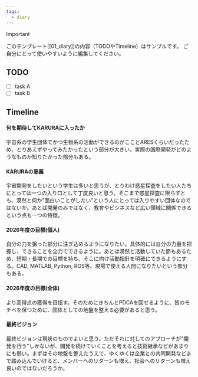 ```yaml
---
tags:
  - diary
---
```

> [!IMPORTANT]
> このテンプレート[[01_diary]]の内容（TODOやTimeline）はサンプルです。
> ご自分にとって使いやすいように編集してください。

## TODO

- [ ] task A
- [ ] task B

## Timeline
#### 何を期待してKARURAに入ったか
宇宙系の学生団体でかつ生物系の活動ができるのがこことARESくらいだったため、とりあえずやってみたかったという部分が大きい。実際の国際開発がどのようなものか知りたかった部分もある。

#### KARURAの意義
宇宙開発をしたいという学生は多いと思うが、とりわけ惑星探査をしたい人たちにとっては一つの入り口として丁度良いと思う。そこまで惑星探査に限らずとも、漠然と何か"面白いことがしたい"という人にとっては入りやすい団体なのではないか。あとは開発のみではなく、教育やビジネスなど広い領域に関係できるという点も一つの特徴。

#### 2026年度の目標(個人)
自分の力を狙った部分に注ぎ込めるようになりたい。具体的には自分の力量を把握し、できることを全力でできるように。あとは漠然と活動していた節もあるため、短期・長期での目標を持ち、そこに向け活動指針を明確にできるようにする。CAD, MATLAB, Python, ROS等、現場で使える人間になりたいという部分もある。

#### 2026年度の目標(全体)
より高得点の獲得を目指す。そのためにきちんとPDCAを回せるように、皆のモチベを保つために、団体としての地盤を整える必要があると思う。

#### 最終ビジョン
最終ビジョンは現状のものでよいと思う。ただそれに対してのアプローチが"開発を行う"しかないが、開発を続けていくことを考えると技術継承などがあまりにも弱い。まずはその地盤を整えたうえで、ゆくゆくは企業との共同開発などまで踏み込んでいけると、メンバーへのリターンも増え、社会へのリターンも増え良いのではないだろうか。